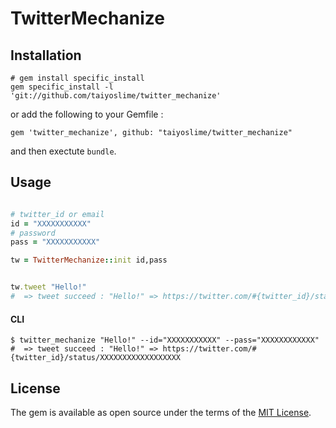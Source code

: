 # TwitterMechanize

## Installation

```
# gem install specific_install
gem specific_install -l 'git://github.com/taiyoslime/twitter_mechanize'
```

or add the following to your Gemfile :
```
gem 'twitter_mechanize', github: "taiyoslime/twitter_mechanize"
```

and then exectute `bundle`.

## Usage

```ruby

# twitter_id or email
id = "XXXXXXXXXXX"
# password
pass = "XXXXXXXXXXX"

tw = TwitterMechanize::init id,pass


tw.tweet "Hello!"
#  => tweet succeed : "Hello!" => https://twitter.com/#{twitter_id}/status/XXXXXXXXXXXXXXXXXX

```

#### CLI

```shell
$ twitter_mechanize "Hello!" --id="XXXXXXXXXXX" --pass="XXXXXXXXXXXX"
#  => tweet succeed : "Hello!" => https://twitter.com/#{twitter_id}/status/XXXXXXXXXXXXXXXXXX
```

## License

The gem is available as open source under the terms of the [MIT License](http://opensource.org/licenses/MIT).
